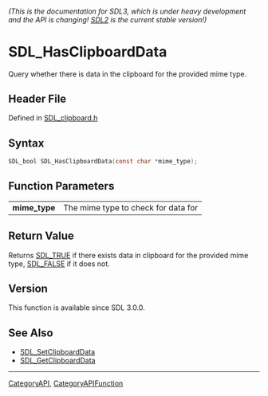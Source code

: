 ###### (This is the documentation for SDL3, which is under heavy development and the API is changing! [SDL2](https://wiki.libsdl.org/SDL2/) is the current stable version!)
# SDL_HasClipboardData

Query whether there is data in the clipboard for the provided mime type.

## Header File

Defined in [SDL_clipboard.h](https://github.com/libsdl-org/SDL/blob/main/include/SDL3/SDL_clipboard.h)

## Syntax

```c
SDL_bool SDL_HasClipboardData(const char *mime_type);

```

## Function Parameters

|                   |                                     |
| ----------------- | ----------------------------------- |
| **mime_type**     | The mime type to check for data for |

## Return Value

Returns [SDL_TRUE](SDL_TRUE) if there exists data in clipboard for the
provided mime type, [SDL_FALSE](SDL_FALSE) if it does not.

## Version

This function is available since SDL 3.0.0.

## See Also

* [SDL_SetClipboardData](SDL_SetClipboardData)
* [SDL_GetClipboardData](SDL_GetClipboardData)

----
[CategoryAPI](CategoryAPI), [CategoryAPIFunction](CategoryAPIFunction)

